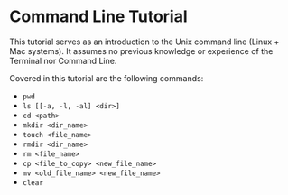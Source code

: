 # Command Line Tutorial
This tutorial serves as an introduction to the Unix command line (Linux + Mac systems).  It assumes no previous knowledge or experience of the Terminal nor Command Line.

Covered in this tutorial are the following commands:

* `pwd`
* `ls [[-a, -l, -al] <dir>]`
* `cd <path>`
* `mkdir <dir_name>`
* `touch <file_name>`
* `rmdir <dir_name>`
* `rm <file_name>`
* `cp <file_to_copy> <new_file_name>`
* `mv <old_file_name> <new_file_name>`
* `clear`
